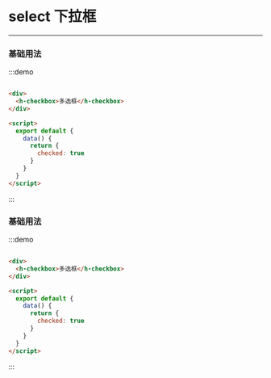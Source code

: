 <style lang="stylus" scoped>
  .demo-block
    >div {
      margin-bottom: 20px;

      &:last-child {
        margin-bottom: 0;
      }
  }
</style>
<script>
export default {
  data() {
    return {
       options: [{
          value: '选项1',
          label: '黄金糕'
        }, {
          value: '选项2',
          label: '双皮奶'
        }, {
          value: '选项3',
          label: '蚵仔煎'
        }, {
          value: '选项4',
          label: '龙须面'
        }, {
          value: '选项5',
          label: '北京烤鸭'
        }],
        value: '',
        value2: []
    }
  }
}
</script>

# select 下拉框

----

### 基础用法

<div class="demo-block">
  <h-select :options="options" v-model="value" />
</div>

:::demo

```html

<div>
  <h-checkbox>多选框</h-checkbox>
</div>

<script>
  export default {
    data() {
      return {
        checked: true
      }
    }
  }
</script>

```

:::

### 基础用法

<div class="demo-block">
  <h-select :multiple="true" :options="options" v-model="value2" />
</div>

:::demo

```html

<div>
  <h-checkbox>多选框</h-checkbox>
</div>

<script>
  export default {
    data() {
      return {
        checked: true
      }
    }
  }
</script>

```

:::

<!-- ### Attributes

| 参数     | 说明           | 类型    | 可选值                                             | 默认值 |
| -------- | -------------- | ------- | -------------------------------------------------- | ------ |
| size     | 尺寸           | string  | medium / small / mini                              | —      |
| type     | 类型           | string  | primary / success / warning / danger / info / text | —      |
| plain    | 是否朴素按钮   | boolean | —                                                  | false  |
| round    | 是否圆角按钮   | boolean | —                                                  | false  |
| circle   | 是否圆形按钮   | boolean | —                                                  | false  |
| loading  | 是否加载中状态 | boolean | —                                                  | false  |
| disabled | 是否禁用状态   | boolean | —                                                  | false  |
| icon     | 图标类名       | string  | —                                                  | —      |

